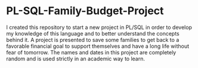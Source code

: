 # PL-SQL-Family-Budget-Project
  I created this repository to start a new project in PL/SQL in order to develop my knowledge of this language and to better understand the concepts behind it.
  A project is presented to save some families to get back to a favorable financial goal to support themselves and have a long life without fear of tomorrow.
  The names and dates in this project are completely random and is used strictly in an academic way to learn.
